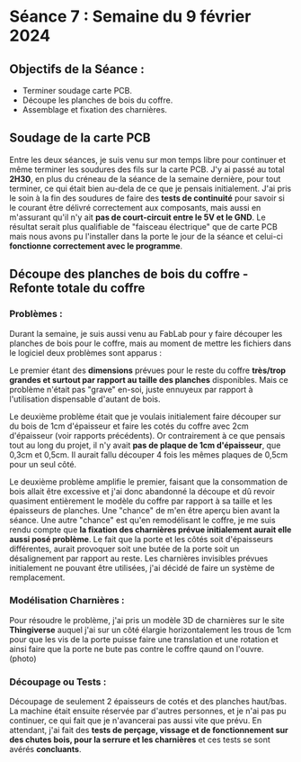 # Séance 7 : Semaine du 9 février 2024

## Objectifs de la Séance :
- Terminer soudage carte PCB.
- Découpe les planches de bois du coffre.
- Assemblage et fixation des charnières.

## Soudage de la carte PCB 
Entre les deux séances, je suis venu sur mon temps libre pour continuer et même terminer les soudures des fils sur la carte PCB. 
J'y ai passé au total **2H30**, en plus du créneau de la séance de la semaine dernière, pour tout terminer, ce qui était bien au-dela de ce que je pensais initialement. 
J'ai pris le soin à la fin des soudures de faire des **tests de continuité** pour savoir si le courant être délivré correctement aux composants, mais aussi en m'assurant qu'il n'y ait **pas de court-circuit entre le 5V et le GND**. Le résultat serait plus qualifiable de "faisceau électrique" que de carte PCB mais nous avons pu l'installer dans la porte le jour de la séance et celui-ci **fonctionne correctement avec le programme**.

## Découpe des planches de bois du coffre - Refonte totale du coffre 
### Problèmes :
Durant la semaine, je suis aussi venu au FabLab pour y faire découper les planches de bois pour le coffre, mais au moment de mettre les fichiers dans le logiciel deux problèmes sont apparus :

Le premier étant des **dimensions** prévues pour le reste du coffre **très/trop grandes et surtout par rapport au taille des planches** disponibles. Mais ce problème n'était pas "grave" en-soi, juste ennuyeux par rapport à l'utilisation dispensable d'autant de bois.

Le deuxième problème était que je voulais initialement faire découper sur du bois de 1cm d'épaisseur et faire les cotés du coffre avec 2cm d'épaisseur (voir rapports précédents). Or contrairement à ce que pensais tout au long du projet, il n'y avait **pas de plaque de 1cm d'épaisseur**, que 0,3cm et 0,5cm. Il aurait fallu découper 4 fois les mêmes plaques de 0,5cm pour un seul côté.

Le deuxième problème amplifie le premier, faisant que la consommation de bois allait être excessive et j'ai donc abandonné la découpe et dû revoir quasiment entièrement le modèle du coffre par rapport à sa taille et les épaisseurs de planches. Une "chance" de m'en être aperçu bien avant la séance.
Une autre "chance" est qu'en remodélisant le coffre, je me suis rendu compte que **la fixation des charnières prévue initialement aurait elle aussi posé problème**. Le fait que la porte et les côtés soit d'épaisseurs différentes, aurait provoquer soit une butée de la porte soit un désalignement par rapport au reste. Les charnières invisibles prévues initialement ne pouvant être utilisées, j'ai décidé de faire un système de remplacement.

### Modélisation Charnières :
Pour résoudre le problème, j'ai pris un modèle 3D de charnières sur le site **Thingiverse** auquel j'ai sur un côté élargie horizontalement les trous de 1cm pour que les vis de la porte puisse faire une translation et une rotation et ainsi faire que la porte ne bute pas contre le coffre qaund on l'ouvre. (photo)

### Découpage ou Tests :
Découpage de seulement 2 épaisseurs de cotés et des planches haut/bas. La machine était ensuite réservée par d'autres personnes, et je n'ai pas pu continuer, ce qui fait que je n'avancerai pas aussi vite que prévu. En attendant, j'ai fait des **tests de perçage, vissage et de fonctionnement sur des chutes bois, pour la serrure et les charnières** et ces tests se sont avérés **concluants**.
